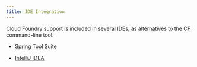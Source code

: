 ```yaml
---
title: IDE Integration
---
```


Cloud Foundry support is included in several IDEs, as alternatives to the [CF](/docs/using/managing-apps/cf/index.html) command-line tool. 

* [Spring Tool Suite](./sts.html)

* [IntelliJ IDEA](./intellij.html)
